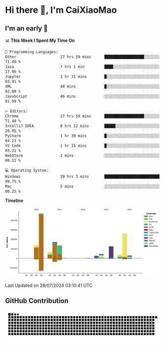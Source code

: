 # Hi there 👋, I'm CaiXiaoMao

## I'm an early 🐤
<!--START_SECTION:waka-->
📊 **This Week I Spent My Time On** 

```text
💬 Programming Languages: 
Other                    27 hrs 59 mins      ██████████████████░░░░░░░   71.49 % 
Java                     7 hrs 1 min         ████░░░░░░░░░░░░░░░░░░░░░   17.96 % 
Jupyter                  1 hr 31 mins        █░░░░░░░░░░░░░░░░░░░░░░░░   03.91 % 
XML                      48 mins             █░░░░░░░░░░░░░░░░░░░░░░░░   02.08 % 
JavaScript               46 mins             ░░░░░░░░░░░░░░░░░░░░░░░░░   01.99 % 

🔥 Editors: 
Chrome                   27 hrs 59 mins      ██████████████████░░░░░░░   71.49 % 
IntelliJ IDEA            8 hrs 12 mins       █████░░░░░░░░░░░░░░░░░░░░   20.95 % 
PyCharm                  1 hr 39 mins        █░░░░░░░░░░░░░░░░░░░░░░░░   04.23 % 
VS Code                  1 hr 15 mins        █░░░░░░░░░░░░░░░░░░░░░░░░   03.21 % 
WebStorm                 2 mins              ░░░░░░░░░░░░░░░░░░░░░░░░░   00.12 % 

💻 Operating System: 
Windows                  39 hrs 3 mins       █████████████████████████   99.75 % 
Mac                      5 mins              ░░░░░░░░░░░░░░░░░░░░░░░░░   00.25 % 
```

**Timeline**

![Lines of Code chart](https://raw.githubusercontent.com/caixiaomao/caixiaomao/main/assets/bar_graph.png)


 Last Updated on 28/07/2024 03:10:41 UTC
<!--END_SECTION:waka-->

## GitHub Contribution
<picture>
  <source media="(prefers-color-scheme: dark)" srcset="/dist/snake/github-contribution-grid-snake-dark.svg" />
  <source media="(prefers-color-scheme: light)" srcset="/dist/snake/github-contribution-grid-snake.svg" />
  <img alt="github contribution grid snake animation" src="/dist/snake/github-contribution-grid-snake.svg" />
</picture>
